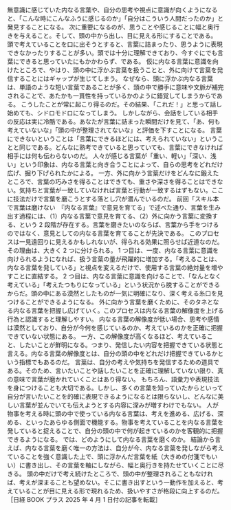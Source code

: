 ###

無意識に感じていた内なる言葉や、自分の思考や視点に意識が向くようになると、「こんな時にこんなふうに感じるのか」「自分はこういう人間だったのか」と発見することになる。
次に重要になるのが、思うことや感じることに幅と奥行きを与えること。そして、頭の中から出し、目に見える形にすることである。
頭で考えていることを口に出そうとすると、言葉に詰まったり、思うように表現できなかったりすることが多い。頭では十分に理解できており、今すぐにでも言葉にできると思っていたにもかかわらず、である。
仮に内なる言葉に意識を向けたところで、やはり、頭の中に浮かぶ言葉を扱うことと、外に向けて言葉を発信することにはギャップが生じてしまう。
なぜなら、頭に浮かぶ内なる言葉は、単語のような短い言葉であることが多く、頭の中で勝手に意味や文脈が補完されることで、あたかも一貫性を持っているかのように錯覚してしまうからである。
こうしたことが常に起こり得るのだ。その結果、「これだ！」と思って話し始めても、シドロモドロになってしまう。
しかしながら、会話をしている相手の反応は実に冷酷である。あなたが言葉に詰まった瞬間だけを見て、「あ、何も考えていないな」「頭の中が整理されてないな」と評価を下すことになる。
言葉にできないということは「言葉にできるほどには、考えられていない」ということと同じである。どんなに熟考できていると思っていても、言葉にできなければ相手には何も伝わらないのだ。
人々が感じる言葉が「重い、軽い」「深い、浅い」という印象は、内なる言葉と向き合うことによって、自らの思考をどれだけ広げ、掘り下げられたかによる。
一方、外に向かう言葉だけをどんなに鍛えたところで、言葉の巧みさを得ることはできても、重さや深さを得ることはできない。気持ちと言葉が一致していなければ言葉と行動が一致するはずもない。ここに技法だけで言葉を磨こうとする落とし穴が潜んでいるのだ。
前回「スキル本で言葉は磨けない　『内なる言葉』で意見を育てる」で述べた通り、言葉を生み出す過程には、（1）内なる言葉で意見を育てる、（2）外に向かう言葉に変換する、という 2 段階が存在する。言葉を磨きたいのならば、言葉から手をつけるのではなく、意見としての内なる言葉を育てることが先決である。
このプロセスは一見遠回りに見えるかもしれないが、得られる効果に照らせば近道なのだ。その理由は、大きく 2 つに分けられる。
1 つ目は、一度、内なる言葉に意識を向けられるようになれば、扱う言葉の量が飛躍的に増加する。「考えることは、内なる言葉を発している」と視点を変えるだけで、使用する言葉の絶対量を増やすことに直結する。
2 つ目は、内なる言葉に意識を向けることで、「なんとなく考えている」「考えたつもりになっている」という状況から脱することができるからだ。頭の中にある漠然としたものが一気に明確になり、深く考える糸口を見つけることができるようになる。
外に向かう言葉を磨くために、そのタネとなる内なる言葉を把握し広げていく。このプロセスは内なる言葉の解像度を上げる行為と認識すると理解しやすい。
内なる言葉の解像度が低い場合、思考や感情は漠然としており、自分が今何を感じているのか、考えているのかを正確に把握できていない状態にある。
一方、この解像度が高くなるほど、考えていること、したいことが鮮明になる。つまり、発信したい内容を把握できている状態と言える。内なる言葉の解像度とは、自分の頭の中をどれだけ把握できているかという指標でもあるのだ。
言葉は、自分の考えや気持ちを発信するための道具である。そのため、言いたいことや話したいことを正確に理解していない限り、真の意味で言葉が磨かれていくことはあり得ない。
もちろん、語彙力や表現技法を身につけることも大切である。しかし、多くの言葉を知っていたからといって自分が言いたいことを的確に表現できるようになるとは限らないし、どんなに美しい言葉が並んでいても伝えようとする内容に深みが増すわけでもない。
人が物事を考える時に頭の中で使っている内なる言葉は、考えを進める、広げる、深める、といったあらゆる側面で機能する。物事を考えていることを内なる言葉を発していると捉えることで、自分の頭の中で何が起きているのかを客観的に把握できるようになる。
では、どのようにして内なる言葉を磨くのか。
結論から言えば、内なる言葉を磨く唯一の方法は、自分が今、内なる言葉を発しながら考えていることを強く意識した上で、頭に浮かんだ言葉を紙（大きめの付箋でもいい）に書き出し、その言葉を軸にしながら、幅と奥行きを持たせていくことに尽きる。
頭の中だけで考え続けたところで、頭の中が整理されることもなければ、考えが深まることも望めない。そこに書き出すという一動作を加えると、考えていることが目に見える形で現れるため、扱いやすさが格段に向上するのだ。
［日経 BOOK プラス 2025 年 4 月 1 日付の記事を転載］
